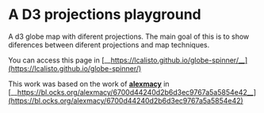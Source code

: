 # A D3 projections playground

A d3 globe map with diferent projections. The main goal of this is to show diferences between diferent projections and map techniques. 

You can access this page in [__https://lcalisto.github.io/globe-spinner/__](https://lcalisto.github.io/globe-spinner/) 



This work was based on the work of [__alexmacy__](https://gist.github.com/alexmacy) in  [__https://bl.ocks.org/alexmacy/6700d44240d2b6d3ec9767a5a5854e42__](https://bl.ocks.org/alexmacy/6700d44240d2b6d3ec9767a5a5854e42)

